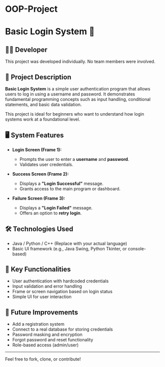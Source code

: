 # OOP-Project
# Basic Login System 🔐

## 🧑‍💻 Developer
This project was developed individually. No team members were involved.

## 📝 Project Description
**Basic Login System** is a simple user authentication program that allows users to log in using a username and password. It demonstrates fundamental programming concepts such as input handling, conditional statements, and basic data validation.

This project is ideal for beginners who want to understand how login systems work at a foundational level.

## 🖥️ System Features

- **Login Screen (Frame 1):**
  - Prompts the user to enter a **username** and **password**.
  - Validates user credentials.

- **Success Screen (Frame 2):**
  - Displays a **"Login Successful"** message.
  - Grants access to the main program or dashboard.

- **Failure Screen (Frame 3):**
  - Displays a **"Login Failed"** message.
  - Offers an option to **retry login**.

## 🛠️ Technologies Used

- Java / Python / C++ (Replace with your actual language)
- Basic UI framework (e.g., Java Swing, Python Tkinter, or console-based)

## 🔐 Key Functionalities

- User authentication with hardcoded credentials  
- Input validation and error handling  
- Frame or screen navigation based on login status  
- Simple UI for user interaction

## 🔁 Future Improvements

- Add a registration system  
- Connect to a real database for storing credentials  
- Password masking and encryption  
- Forgot password and reset functionality  
- Role-based access (admin/user)

---

Feel free to fork, clone, or contribute!
